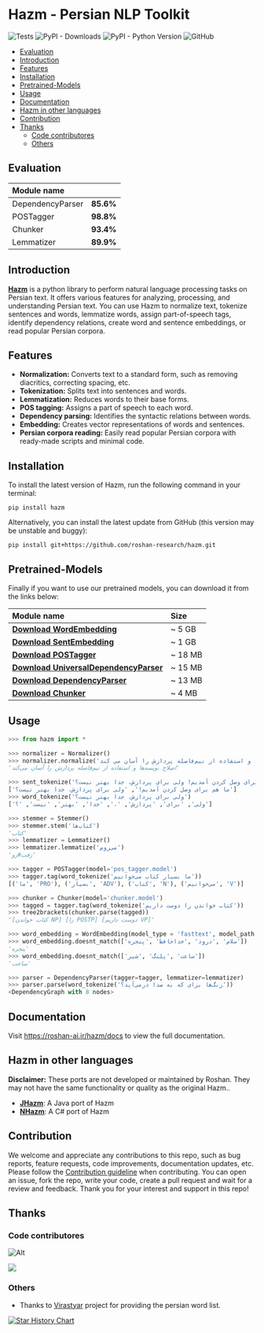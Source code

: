 # Hazm - Persian NLP Toolkit

![Tests](https://img.shields.io/github/actions/workflow/status/roshan-research/hazm/test.yml?branch=master)
![PyPI - Downloads](https://img.shields.io/github/downloads/roshan-research/hazm/total)
![PyPI - Python Version](https://img.shields.io/pypi/pyversions/hazm)
![GitHub](https://img.shields.io/github/license/roshan-research/hazm)

- [Evaluation](#Evaluation)
- [Introduction](#introduction)
- [Features](#features)
- [Installation](#installation)
- [Pretrained-Models](#pretrained-models)
- [Usage](#usage)
- [Documentation](#documentation)
- [Hazm in other languages](#hazm-in-other-languages)
- [Contribution](#contribution)
- [Thanks](#thanks)
  - [Code contributores](#code-contributores)
  - [Others](#others)

## Evaluation

| Module name      |           |
| :--------------- | --------- |
| DependencyParser | **85.6%** |
| POSTagger        | **98.8%** |
| Chunker          | **93.4%** |
| Lemmatizer       | **89.9%** |

## Introduction

[**Hazm**](https://www.roshan-ai.ir/hazm/) is a python library to perform natural language processing tasks on Persian text. It offers various features for analyzing, processing, and understanding Persian text. You can use Hazm to normalize text, tokenize sentences and words, lemmatize words, assign part-of-speech tags, identify dependency relations, create word and sentence embeddings, or read popular Persian corpora.

## Features

- **Normalization:** Converts text to a standard form, such as removing diacritics, correcting spacing, etc.
- **Tokenization:** Splits text into sentences and words.
- **Lemmatization:** Reduces words to their base forms.
- **POS tagging:** Assigns a part of speech to each word.
- **Dependency parsing:** Identifies the syntactic relations between words.
- **Embedding:** Creates vector representations of words and sentences.
- **Persian corpora reading:** Easily read popular Persian corpora with ready-made scripts and minimal code.

## Installation

To install the latest version of Hazm, run the following command in your terminal:

    pip install hazm

Alternatively, you can install the latest update from GitHub (this version may be unstable and buggy):

    pip install git+https://github.com/roshan-research/hazm.git

## Pretrained-Models

Finally if you want to use our pretrained models, you can download it from the links below:

| **Module name**                                                                                                                 | **Size** |
| :------------------------------------------------------------------------------------------------------------------------------ | :------- |
| [**Download WordEmbedding**](https://mega.nz/file/GqZUlbpS#XRYP5FHbPK2LnLZ8IExrhrw3ZQ-jclNSVCz59uEhrxY)                         | ~ 5 GB   |
| [**Download SentEmbedding**](https://mega.nz/file/WzR0QChY#J1nG-HGq0UJP69VMY8I1YGl_MfEAFCo5iizpjofA4OY)                         | ~ 1 GB   |
| [**Download POSTagger**](https://drive.google.com/file/d/1Q3JK4NVUC2t5QT63aDiVrCRBV225E_B3)                                     | ~ 18 MB  |
| [**Download UniversalDependencyParser**](https://drive.google.com/file/d/1MDapMSUXYfmQlu0etOAkgP5KDiWrNAV6/view?usp=share_link) | ~ 15 MB  |
| [**Download DependencyParser**](https://drive.google.com/file/d/1Ww3xsZC5BXY5eN8-2TWo40G-WvppkXYD/view?usp=drive_link)          | ~ 13 MB  |
| [**Download Chunker**](https://drive.google.com/file/d/16hlAb_h7xdlxF4Ukhqk_fOV3g7rItVtk)                                       | ~ 4 MB   |

## Usage

```python
>>> from hazm import *

>>> normalizer = Normalizer()
>>> normalizer.normalize('اصلاح نويسه ها و استفاده از نیم‌فاصله پردازش را آسان مي كند')
'اصلاح نویسه‌ها و استفاده از نیم‌فاصله پردازش را آسان می‌کند'

>>> sent_tokenize('ما هم برای وصل کردن آمدیم! ولی برای پردازش، جدا بهتر نیست؟')
['ما هم برای وصل کردن آمدیم!', 'ولی برای پردازش، جدا بهتر نیست؟']
>>> word_tokenize('ولی برای پردازش، جدا بهتر نیست؟')
['ولی', 'برای', 'پردازش', '،', 'جدا', 'بهتر', 'نیست', '؟']

>>> stemmer = Stemmer()
>>> stemmer.stem('کتاب‌ها')
'کتاب'
>>> lemmatizer = Lemmatizer()
>>> lemmatizer.lemmatize('می‌روم')
'رفت#رو'

>>> tagger = POSTagger(model='pos_tagger.model')
>>> tagger.tag(word_tokenize('ما بسیار کتاب می‌خوانیم'))
[('ما', 'PRO'), ('بسیار', 'ADV'), ('کتاب', 'N'), ('می‌خوانیم', 'V')]

>>> chunker = Chunker(model='chunker.model')
>>> tagged = tagger.tag(word_tokenize('کتاب خواندن را دوست داریم'))
>>> tree2brackets(chunker.parse(tagged))
'[کتاب خواندن NP] [را POSTP] [دوست داریم VP]'

>>> word_embedding = WordEmbedding(model_type = 'fasttext', model_path = 'word2vec.bin')
>>> word_embedding.doesnt_match(['سلام' ,'درود' ,'خداحافظ' ,'پنجره'])
'پنجره'
>>> word_embedding.doesnt_match(['ساعت' ,'پلنگ' ,'شیر'])
'ساعت'

>>> parser = DependencyParser(tagger=tagger, lemmatizer=lemmatizer)
>>> parser.parse(word_tokenize('زنگ‌ها برای که به صدا درمی‌آید؟'))
<DependencyGraph with 8 nodes>

```

## Documentation

Visit https://roshan-ai.ir/hazm/docs to view the full documentation.

## Hazm in other languages

**Disclaimer:** These ports are not developed or maintained by Roshan. They may not have the same functionality or quality as the original Hazm..

- [**JHazm**](https://github.com/mojtaba-khallash/JHazm): A Java port of Hazm
- [**NHazm**](https://github.com/mojtaba-khallash/NHazm): A C# port of Hazm

## Contribution

We welcome and appreciate any contributions to this repo, such as bug reports, feature requests, code improvements, documentation updates, etc. Please follow the [Contribution guideline](./CONTRIBUTION.md) when contributing. You can open an issue, fork the repo, write your code, create a pull request and wait for a review and feedback. Thank you for your interest and support in this repo!

## Thanks

### Code contributores

![Alt](https://repobeats.axiom.co/api/embed/ae42bda158791645d143c3e3c7f19d8a68d06d08.svg "Repobeats analytics image")

<a href="https://github.com/roshan-research/hazm/graphs/contributors">
  <img src="https://contrib.rocks/image?repo=roshan-research/hazm" />
</a>

### Others

- Thanks to [Virastyar](http://virastyar.ir/) project for providing the persian word list.

[![Star History Chart](https://api.star-history.com/svg?repos=roshan-research/hazm&type=Date)](https://star-history.com/#roshan-research/hazm&Date)
